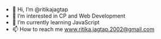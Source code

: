 - 👋 Hi, I’m @ritikajagtap
- 👀 I’m interested in CP and Web Development
- 🌱 I’m currently learning JavaScript
- 📫 How to reach me www.ritika.jagtap.2002@gmail.com

<!---
ritikajagtap/ritikajagtap is a ✨ special ✨ repository because its `README.md` (this file) appears on your GitHub profile.
You can click the Preview link to take a look at your changes.
--->
